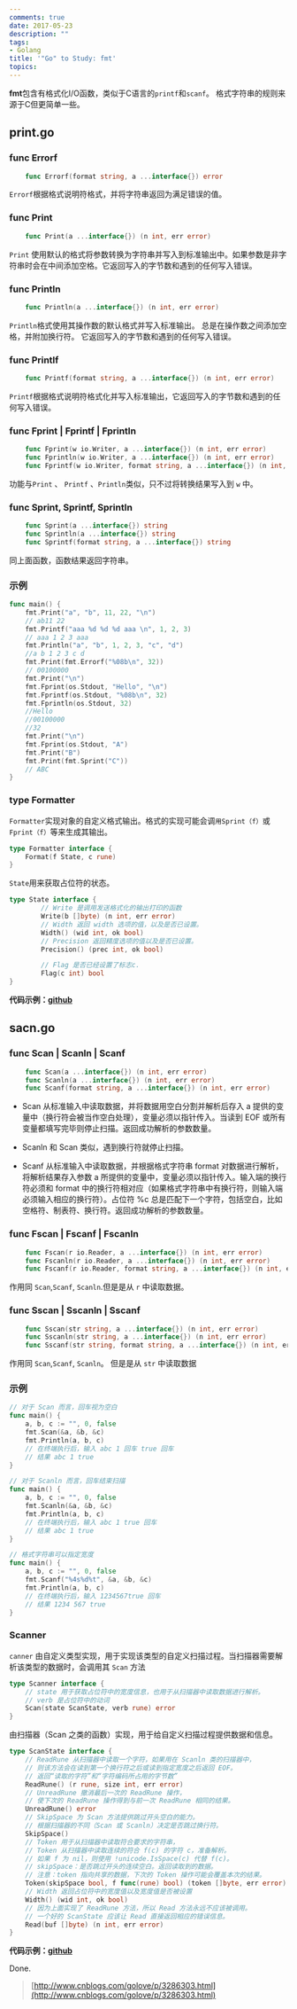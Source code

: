 ```yaml
---
comments: true
date: 2017-05-23
description: ""
tags:
- Golang
title: '"Go" to Study: fmt'
topics:
---
```



**fmt**包含有格式化I/O函数，类似于C语言的`printf`和`scanf`。
格式字符串的规则来源于C但更简单一些。
<!--more-->
## print.go

### func Errorf
```go
    func Errorf(format string, a ...interface{}) error
```
`Errorf`根据格式说明符格式，并将字符串返回为满足错误的值。

### func Print
```go
    func Print(a ...interface{}) (n int, err error)
``` 
`Print` 使用默认的格式将参数转换为字符串并写入到标准输出中。如果参数是非字符串时会在中间添加空格。它返回写入的字节数和遇到的任何写入错误。

### func Println
```go
    func Println(a ...interface{}) (n int, err error)
```
`Println`格式使用其操作数的默认格式并写入标准输出。 总是在操作数之间添加空格，并附加换行符。 它返回写入的字节数和遇到的任何写入错误。

### func Printlf
```go
    func Printf(format string, a ...interface{}) (n int, err error)
```
`Printf`根据格式说明符格式化并写入标准输出，它返回写入的字节数和遇到的任何写入错误。

### func Fprint | Fprintf | Fprintln
```go
    func Fprint(w io.Writer, a ...interface{}) (n int, err error)
    func Fprintln(w io.Writer, a ...interface{}) (n int, err error)
    func Fprintf(w io.Writer, format string, a ...interface{}) (n int, err error)
```
功能与`Print` 、 `Printf` 、`Println`类似，只不过将转换结果写入到 `w` 中。

### func Sprint, Sprintf, Sprintln
```go
    func Sprint(a ...interface{}) string
    func Sprintln(a ...interface{}) string
    func Sprintf(format string, a ...interface{}) string
```
同上面函数，函数结果返回字符串。

### 示例
```go
func main() {
	fmt.Print("a", "b", 11, 22, "\n")
	// ab11 22
	fmt.Printf("aaa %d %d %d aaa \n", 1, 2, 3)
	// aaa 1 2 3 aaa
	fmt.Println("a", "b", 1, 2, 3, "c", "d")
	//a b 1 2 3 c d
    fmt.Print(fmt.Errorf("%08b\n", 32)) 
    // 00100000
	fmt.Print("\n")
	fmt.Fprint(os.Stdout, "Hello", "\n")
	fmt.Fprintf(os.Stdout, "%08b\n", 32)
	fmt.Fprintln(os.Stdout, 32)
	//Hello
	//00100000
	//32
	fmt.Print("\n")
	fmt.Fprint(os.Stdout, "A")
	fmt.Print("B")
	fmt.Print(fmt.Sprint("C"))
	// ABC
}
```

### type Formatter

`Formatter`实现对象的自定义格式输出。格式的实现可能会调`用Sprint（f）`或`Fprint（f）`等来生成其输出。

```go
type Formatter interface {
    Format(f State, c rune)
}
```
`State`用来获取占位符的状态。
```go
type State interface {
        // Write 是调用发送格式化的输出打印的函数
        Write(b []byte) (n int, err error)
        // Width 返回 width 选项的值，以及是否已设置。
        Width() (wid int, ok bool)
        // Precision 返回精度选项的值以及是否已设置。
        Precision() (prec int, ok bool)

        // Flag 是否已经设置了标志c.
        Flag(c int) bool
}
```

**代码示例：[github](https://github.com/mjyi/go-package-fmt/blob/master/goFormatter.go)**

## sacn.go

### func Scan | Scanln | Scanf 
```go
    func Scan(a ...interface{}) (n int, err error)
    func Scanln(a ...interface{}) (n int, err error)
    func Scanf(format string, a ...interface{}) (n int, err error)
```

- Scan 从标准输入中读取数据，并将数据用空白分割并解析后存入 a 提供的变量中（换行符会被当作空白处理），变量必须以指针传入。当读到 EOF 或所有变量都填写完毕则停止扫描。返回成功解析的参数数量。

- Scanln 和 Scan 类似，遇到换行符就停止扫描。

- Scanf 从标准输入中读取数据，并根据格式字符串 format 对数据进行解析，将解析结果存入参数 a 所提供的变量中，变量必须以指针传入。输入端的换行符必须和 format 中的换行符相对应（如果格式字符串中有换行符，则输入端必须输入相应的换行符）。占位符 %c 总是匹配下一个字符，包括空白，比如空格符、制表符、换行符。返回成功解析的参数数量。

### func Fscan | Fscanf | Fscanln
```go
    func Fscan(r io.Reader, a ...interface{}) (n int, err error)
    func Fscanln(r io.Reader, a ...interface{}) (n int, err error)
    func Fscanf(r io.Reader, format string, a ...interface{}) (n int, err error)
```
作用同 `Scan`,`Scanf`, `Scanln`.但是是从 `r` 中读取数据。


### func Sscan | Sscanln | Sscanf 
```go
    func Sscan(str string, a ...interface{}) (n int, err error)
    func Sscanln(str string, a ...interface{}) (n int, err error)
    func Sscanf(str string, format string, a ...interface{}) (n int, err error)
```
作用同 `Scan`,`Scanf`, `Scanln`。 但是是从 `str` 中读取数据


### 示例

```go
// 对于 Scan 而言，回车视为空白
func main() {
	a, b, c := "", 0, false
	fmt.Scan(&a, &b, &c)
	fmt.Println(a, b, c)
	// 在终端执行后，输入 abc 1 回车 true 回车
	// 结果 abc 1 true
}

// 对于 Scanln 而言，回车结束扫描
func main() {
	a, b, c := "", 0, false
	fmt.Scanln(&a, &b, &c)
	fmt.Println(a, b, c)
	// 在终端执行后，输入 abc 1 true 回车
	// 结果 abc 1 true
}

// 格式字符串可以指定宽度
func main() {
	a, b, c := "", 0, false
	fmt.Scanf("%4s%d%t", &a, &b, &c)
	fmt.Println(a, b, c)
	// 在终端执行后，输入 1234567true 回车
	// 结果 1234 567 true
}
```

### Scanner 

`canner` 由自定义类型实现，用于实现该类型的自定义扫描过程。当扫描器需要解析该类型的数据时，会调用其 `Scan` 方法
```go
type Scanner interface {
	// state 用于获取占位符中的宽度信息，也用于从扫描器中读取数据进行解析。
	// verb 是占位符中的动词
    Scan(state ScanState, verb rune) error
}
```

由扫描器（Scan 之类的函数）实现，用于给自定义扫描过程提供数据和信息。
```go
type ScanState interface {
	// ReadRune 从扫描器中读取一个字符，如果用在 Scanln 类的扫描器中，
	// 则该方法会在读到第一个换行符之后或读到指定宽度之后返回 EOF。
	// 返回“读取的字符”和“字符编码所占用的字节数”
	ReadRune() (r rune, size int, err error)
	// UnreadRune 撤消最后一次的 ReadRune 操作，
	// 使下次的 ReadRune 操作得到与前一次 ReadRune 相同的结果。
	UnreadRune() error
	// SkipSpace 为 Scan 方法提供跳过开头空白的能力。
	// 根据扫描器的不同（Scan 或 Scanln）决定是否跳过换行符。
	SkipSpace()
	// Token 用于从扫描器中读取符合要求的字符串，
	// Token 从扫描器中读取连续的符合 f(c) 的字符 c，准备解析。
	// 如果 f 为 nil，则使用 !unicode.IsSpace(c) 代替 f(c)。
	// skipSpace：是否跳过开头的连续空白。返回读取到的数据。
	// 注意：token 指向共享的数据，下次的 Token 操作可能会覆盖本次的结果。
	Token(skipSpace bool, f func(rune) bool) (token []byte, err error)
	// Width 返回占位符中的宽度值以及宽度值是否被设置
	Width() (wid int, ok bool)
	// 因为上面实现了 ReadRune 方法，所以 Read 方法永远不应该被调用。
	// 一个好的 ScanState 应该让 Read 直接返回相应的错误信息。
	Read(buf []byte) (n int, err error)
}
```
**代码示例：[github](https://github.com/mjyi/go-package-fmt/blob/master/scanner.go)**

Done.

> [http://www.cnblogs.com/golove/p/3286303.html](http://www.cnblogs.com/golove/p/3286303.html)
